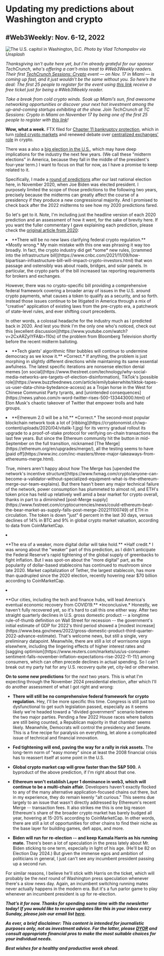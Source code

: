 # Updating my predictions about Washington and crypto
## #Web3Weekly: Nov. 6-12, 2022

![The U.S. capitol in Washington, D.C.](https://images.unsplash.com/photo-1592448981182-eaf30713032a?ixlib=rb-4.0.3&ixid=MnwxMjA3fDB8MHxwaG90by1wYWdlfHx8fGVufDB8fHx8&auto=format&fit=crop&w=1171&q=80)
*Photo by Vlad Tchompalov via Unsplash*

*Thanksgiving isn't quite here yet, but I'm already grateful for our sponsor TechCrunch, who's offering a can't-miss treat to #Web3Weekly readers. Their first [TechCrunch Sessions: Crypto](https://techcrunch.com/events/tc-sessions-crypto-2022/?promo=w3wmiami&display=true) event — on Nov. 17 in Miami — is coming up fast, and it just wouldn't be the same without you. So here’s the deal: The first 25 people to register for the event using [this link](https://techcrunch.com/events/tc-sessions-crypto-2022/?promo=w3wmiami&display=true) receive a free ticket just for being a #Web3Weekly reader.*

*Take a break from cold crypto winds. Soak up Miami’s sun, find awesome networking opportunities or discover your next hot investment among the up-and-coming startups exhibiting at the show. Join TechCrunch at TC Sessions: Crypto in Miami on November 17 by being one of the first 25 people to register with [this link](https://techcrunch.com/events/tc-sessions-crypto-2022/?promo=w3wmiami&display=true)!*

**Wow, what a week.** FTX filed for [Chapter 11 bankruptcy protection](https://www.nytimes.com/2022/11/11/business/ftx-bankruptcy.html), which in turn [roiled crypto markets](https://www.coindesk.com/markets/2022/11/11/market-wrap-bitcoin-returns-to-red-tumbling-7-on-ftx-collapse/) and renewed debate over [centralized exchanges' role](https://slate.com/technology/2022/11/ftx-collapse-sam-bankman-fried-dirty-bubble-cryptocurrency.html) in crypto.

There was a also a [big election in the U.S.](https://time.com/6233414/midterm-wave-election-history/), which may have deep implications for the industry the next few years. (We call these "midterm elections" in America, because they fall in the middle of the president's four-year term.) I want to focus on that for now, as I have a promise to keep related to it.

Specifically, I made a [round of predictions](https://mailchi.mp/e75eddb5bf21/30n88eh8sm) after our last national election here, in November 2020, when Joe Biden was elected president. I purposely limited the scope of those predictions to the following two years, precisely because the midterms can greatly affect the course of a presidency if they produce a new congressional majority. And I promised to check back after the 2022 midterms to see how my 2020 predictions fared.

So let's get to it. Note, I'm including just the headline version of each 2020 prediction and an assessment of how it went, for the sake of brevity here. If you want the fuller commentary I gave explaining each prediction, please check the [original article from 2020](https://mailchi.mp/e75eddb5bf21/30n88eh8sm):

<p><li>**There will be no new laws clarifying federal crypto regulation.** *Mostly wrong.* My main mistake with this one was phrasing it way too broadly. In fact, the crypto industry did get *some* new rules, [crammed into the infrastructure bill](https://www.cnbc.com/2021/11/09/how-bipartisan-infrastructure-bill-will-impact-crypto-investors.html) that won passage and ostensibly was about roads, bridges, and solar panels. In particular, the crypto parts of the bill increased tax reporting requirements for brokers and exchanges.<p>

<p>However, there was no crypto-specific bill providing a comprehensive federal framework covering a broader array of issues in the U.S. around crypto payments, what causes a token to qualify as a security, and so forth. Instead those issues continue to be litigated in America through a mix of "creative" application of existing laws from the pre-crypto era, a patchwork of state-level rules, and ever shifting court precedents.</p>

<p>In other words, a colossal headache for the industry much as I predicted back in 2020. And lest you think I'm the only one who's noticed, check out this [excellent discussion](https://www.youtube.com/watch?v=2CxARZyIYFA&t=110s) of the problem from Bloomberg Television shortly before the recent midterm balloting.</li></p>

<p><li>**Tech giants' algorithmic filter bubbles will continue to undermine democracy as we know it.** *Correct.* If anything, the problem is just morphing in slightly different directions while maintaining its same essential awfulness. The latest specific iterations are nonsense election denial memes [on social](https://www.thestreet.com/technology/why-social-media-networks-are-targets-of-election-disinformation), TikTok's [possible role](https://www.buzzfeednews.com/article/emilybakerwhite/tiktok-tapes-us-user-data-china-bytedance-access) as a Trojan horse in the West for Chinese Communist Party tyrants, and [unintended consequences](https://news.yahoo.com/n-word-twitter-rises-500-133443000.html) of Elon Musk's chaotic takeover of Twitter that empower trolls and hate groups.</li><p>

<p><li>**Ethereum 2.0 will be a hit.** *Correct.* The second-most popular blockchain network took a lot of [ribbing](https://cryptonomist.ch/wp-content/uploads/2020/04/vitalik-1.jpg) for its verrry gradual rollout its upgrade to a proof-of-stake protocol for verifying on-chain transactions the last few years. But since the Ethereum community hit the button in mid-September on the full transition, nicknamed [The Merge](https://ethereum.org/en/upgrades/merge/), all the testing seems to have [paid off](https://www.inc.com/inc-masters/three-major-takeaways-from-ethereums-merge.html).</p>

<p>True, miners aren't happy about how The Merge has [upended the network's incentive structure](https://www.fxmag.com/crypto/anyone-can-become-a-validator-without-specialized-equipment-what-is-the-ethereum-merge-our-team-explains). But there hasn't been any major technical failure of the network, power consumption has plummeted to almost nil, and ETH's token price has held up relatively well amid a bear market for crypto overall, thanks in part to a diminished [post-Merge supply](https://www.fxstreet.com/cryptocurrencies/news/could-ethereum-beat-the-bear-market-as-supply-falls-post-merge-202211100749) of ETH in circulation. The token is down "just" 6 percent in the last 30 days, versus declines of 14% in BTC and 9% in global crypto market valuation, according to data from CoinMarketCap.</li><p>

<li><p>**The era of a weaker, more digital dollar will take hold.** *Half credit.* I was wrong about the "weaker" part of this prediction, as I didn't anticipate the Federal Reserve's rapid tightening of the global supply of greenbacks to fight inflation. But I was spot-on about the "more digital" part, as the popularity of dollar-based stablecoins has continued to mushroom since late 2020. Market capitalization of Tether, the largest stablecoin, has more than quadrupled since the 2020 election, recently hovering near $70 billion according to CoinMarketCap.</li><p>

<li><p>**Our cities, including the tech and finance hubs, will lead America's eventual economic recovery from COVID19.** *Inconclusive.* Honestly, we haven't fully recovered yet, so it's hard to call this one either way. After two straight quarterly declines in U.S. gross domestic product -- a longtime rule-of-thumb definition on Wall Street for recession -- the government's initial estimate of GDP for 2022's third period showed a [modest increase](https://www.bea.gov/news/2022/gross-domestic-product-third-quarter-2022-advance-estimate). That's welcome news, but still a single, very preliminary datapoint. Meanwhile, there are still a lot of worrisome signs elsewhere, including the lingering effects of higher interest rates and [sagging optimism](https://www.reuters.com/markets/us/us-consumer-sentiment-falls-november-inflation-expectations-rise-2022-11-11/) among consumers, which can often precede declines in actual spending. So I can't break out my party hat for any U.S. recovery quite yet, city-led or otherwise.</li><p>

**On to some new predictions** for the *next* two years. This is what I'm expecting through the November 2024 presidential election, after which I'll do another assessment of what I got right and wrong:

- **There will still be no comprehensive federal framework for crypto regulation.** Hey, I'll be more specific this time. Congress is still just too dysfunctional to get such legislation passed, especially as it seems likely we're headed toward a "divided government" scenario between the two major parties. Pending a few 2022 House races where ballots are still being counted, a Republican majority in that chamber seems likely. Meanwhile, Democrats will control the presidency and Senate. This is a fine recipe for paralysis on everything, let alone a complicated issue of technical and financial innovation.

- **Fed tightening will end, paving the way for a rally in risk assets.** The long-term norm of "easy money" since at least the 2008 financial crisis has to reassert itself at some point in the U.S.

- **Global crypto market cap will grow faster than the S&P 500.** A byproduct of the above prediction, if I'm right about that one.

- **Ethereum won't establish Layer 1 dominance in web3, which will continue to be a multi-chain affair.** Developers haven't exactly flocked to any of the many alternative application-focused chains out there, but in my experience, they do remain keenly "alt curious." This seems due largely to an issue that wasn't directly addressed by Ethereum's recent Merge -- transaction fees. It also strikes me this is one big reason Ethereum's share of the broader crypto market has barely budged all year, hovering at 15-20% according to CoinMarketCap. In other words, there are still a lot of opportunities for other chains to find their niche as the base layer for building games, defi apps, and more.  

- **Biden will run for re-election -- and keep Kamala Harris as his running mate.** There's been a lot of speculation in the press lately about Mr. Biden sticking to one term, especially in light of his age. (He'll be 82 on Election Day 2024.) But given the immense egos and ambition of politicians in general, I just can't see any incumbent president passing up a second run.

For similar reasons, I believe he'll stick with Harris on the ticket, which will probably be the *next* round of Washington press speculation whenever there's a slow news day. Again, an incumbent switching running mates never actually happens in the modern era. But it's a fun parlor game to play whenever an incumbent president is up for re-election.

_**That’s it for now. Thanks for spending some time with the newsletter today! If you would like to receive updates like this in your inbox every Sunday, please join our email list [here](https://w3w.news).**_ <!-- Be sure to delete that last line for copy going out to existing email subscribers, of course. -->

_**As ever, a brief disclaimer: This content is intended for journalistic purposes only, not as investment advice. For the latter, please [DYOR](https://www.google.com/search?q=DYOR&sxsrf=ALiCzsbQdCxZ0zVRVuYN5L2c-89lO7I5cw%3A1663013827193&source=hp&ei=w5MfY5f5BrylptQPrba9uAo&iflsig=AJiK0e8AAAAAYx-h08-1Cfk2JUZBncAoNuCZfyyt_eDY&ved=0ahUKEwjX5q-jiZD6AhW8kokEHS1bD6cQ4dUDCAk&uact=5&oq=DYOR&gs_lcp=Cgdnd3Mtd2l6EAMyCAgAEIAEELEDMgsIABCABBCxAxCLAzIICAAQgAQQiwMyCAgAEIAEEIsDMggIABCABBCLAzIICAAQgAQQiwMyCggAEIAEEAoQiwMyBQgAEIAEMgUIABCABDIFCAAQgAQ6BAgjECc6CAguELEDEIMBOhEILhCABBCxAxCDARDHARDRAzoLCAAQgAQQsQMQgwE6CAgAELEDEIMBOgsILhCABBCxAxCDAToECAAQA1AAWLEEYJkGaABwAHgBgAHaAYgB2wOSAQUyLjEuMZgBAKABAbgBAQ&sclient=gws-wiz) and consult appropriate financial pros to make the most suitable choices for your individual needs.**_

_**Best wishes for a healthy and productive week ahead.**_  
